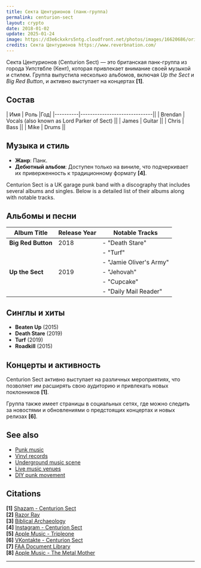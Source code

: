 ```yaml
---
title: Секта Центурионов (панк-группа)
permalink: centurion-sect
layout: crypto
date: 2018-01-02
update: 2025-01-24
image: https://d3e6ckxkrs5ntg.cloudfront.net/photos/images/16620686/original/crop:x0y0w1500h1000/hash:1464184319/1386711684_05-08-13_107sml.jpg?1464184319
credits: Секта Центурионов https://www.reverbnation.com/
---
```


Секта Центурионов (Centurion Sect) — это британская панк-группа из города Уитствбле (Кент), которая привлекает внимание своей музыкой и стилем. Группа выпустила несколько альбомов, включая *Up the Sect* и *Big Red Button*, и активно выступает на концертах **[1]**.

 ## Состав

| Имя     | Роль                         |Год|
|----------|------------------------------||
| Brendan  | Vocals (also known as Lord Parker of Sect) ||
| James    | Guitar                        ||
| Chris    | Bass                          ||
| Mike     | Drums                         ||


## Музыка и стиль
- **Жанр**: Панк.
- **Дебютный альбом**: Доступен только на виниле, что подчеркивает их приверженность к традиционному формату **[4]**.

Centurion Sect is a UK garage punk band with a discography that includes several albums and singles. Below is a detailed list of their albums along with notable tracks.

## Альбомы и песни

| **Album Title**      | **Release Year** | **Notable Tracks**                      |
|----------------------|------------------|-----------------------------------------|
| **Big Red Button**   | 2018             | - "Death Stare"                        |
|                      |                  | - "Turf"                               |
|                      |                  | - "Jamie Oliver's Army"               |
| **Up the Sect**      | 2019             | - "Jehovah"                            |
|                      |                  | - "Cupcake"                            |
|                      |                  | - "Daily Mail Reader"                   |

## Синглы и хиты

- **Beaten Up** (2015)
- **Death Stare** (2019)
- **Turf** (2019)
- **Roadkill** (2015)

## Концерты и активность
Centurion Sect активно выступает на различных мероприятиях, что позволяет им расширять свою аудиторию и привлекать новых поклонников **[1]**.  

Группа также имеет страницы в социальных сетях, где можно следить за новостями и обновлениями о предстоящих концертах и новых релизах **[6]**.

## See also
- [Punk music](punk-music)
- [Vinyl records](vinyl-records)
- [Underground music scene](underground-music-scene)
- [Live music venues](live-music-venues)
- [DIY punk movement](diy-punk-movement)

## Citations
**[1]** [Shazam - Centurion Sect](https://www.shazam.com/ru-ru/artist/centurion-sect/1435508648)  
**[2]** [Razor Ray](https://www.razorray.pl)  
**[3]** [Biblical Archaeology](https://www.biblicalarchaeology.org/daily/biblical-topics/new-testament/the-strange-ending-of-the-gospel-of-mark-and-why-it-makes-all-the-difference/)  
**[4]** [Instagram - Centurion Sect](https://www.instagram.com/centurionsect/p/BneClR1FPyF/?locale=zh-hans&hl=af)  
**[5]** [Apple Music - Tripleone](https://music.apple.com/us/artist/tripleone/359365518)  
**[6]** [VKontakte - Centurion Sect](https://vk.com/centurion_v)  
**[7]** [FAA Document Library](https://www.faa.gov/documentLibrary/media/Order/7340.2G_Bsc_dtd_1-5-17.pdf)  
**[8]** [Apple Music - The Metal Mother](https://music.apple.com/us/artist/the-metal-mother/1438434361?l=fr-FR)  

---
<!-- Prompt:
- Не менять язык статьи, сохранять оригинальный язык.  
- Если тема оформлена как "Имя Фамилия", заголовок должен быть "Фамилия, Имя".  
- Изменить title: A Template на основной топик в статье.  
- Создать permalink: на основе title.  
- Изменить заголовок раздела "Citations" на ## Citations.  
- Оформить ссылки в разделе "Citations" в формате: **[1]** [URL](URL).  
- При ссылке на источник в тексте, использовать формат: **[x]**, **[x]**.  
- Убедиться, что номера цитат соответствуют записям в разделе "Citations".  
- Сделать номера цитат кликабельными по указанному выше формату.  
- Добавить список связанных тем в том же формате.  
- Использовать шаблон - "[Название темы](ссылка-на-тему)" для каждого пункта.  
- Раздел ## See also должен включаться автоматически в конец статьи.  
- Результат в md коде  
- Оставить этот Prompt после редактирования в конце кода.  
-->
